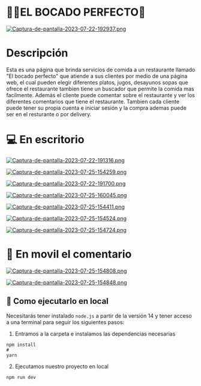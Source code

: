 
# 🧑‍🍳EL BOCADO PERFECTO🍲

[![Captura-de-pantalla-2023-07-22-192937.png](https://i.postimg.cc/CKSSR3f2/Captura-de-pantalla-2023-07-22-192937.png)](https://postimg.cc/QF4RPnmg)


# Descripción

Esta es una página que brinda servicios de comida a un restaurante llamado "El bocado perfecto" que atiende a sus clientes por medio de una página web, el cual pueden elegir diferentes platos, jugos, desayunos sopas que ofrece el restaurante tambien tiene un buscador que permite la comida mas facilmente. Además el cliente puede comentar sobre el restaurante y ver los diferentes comentarios que tiene el restaurante.
Tambien cada cliente puede tener su propia cuenta e iniciar sesión y la compra ademas puede ser en el resturante o por delivery.


# 💻 En escritorio


[![Captura-de-pantalla-2023-07-22-191316.png](https://i.postimg.cc/vmyxQ8Lx/Captura-de-pantalla-2023-07-22-191316.png)](https://postimg.cc/JsTzxLFR)

[![Captura-de-pantalla-2023-07-25-154259.png](https://i.postimg.cc/6qCS2wLq/Captura-de-pantalla-2023-07-25-154259.png)](https://postimg.cc/ZvKj2GQz)

[![Captura-de-pantalla-2023-07-22-191700.png](https://i.postimg.cc/brVFhF7d/Captura-de-pantalla-2023-07-22-191700.png)](https://postimg.cc/ctYc7T4N)

[![Captura-de-pantalla-2023-07-25-160045.png](https://i.postimg.cc/wxhRxZ8G/Captura-de-pantalla-2023-07-25-160045.png)](https://postimg.cc/Z055Vfq8)

[![Captura-de-pantalla-2023-07-25-154411.png](https://i.postimg.cc/GhV8hCgG/Captura-de-pantalla-2023-07-25-154411.png)](https://postimg.cc/tYdC2Lj4)

[![Captura-de-pantalla-2023-07-25-154524.png](https://i.postimg.cc/j2C2tgzM/Captura-de-pantalla-2023-07-25-154524.png)](https://postimg.cc/2LRrxx9W)

[![Captura-de-pantalla-2023-07-25-154724.png](https://i.postimg.cc/s2y2vDYQ/Captura-de-pantalla-2023-07-25-154724.png)](https://postimg.cc/mPX4n46B)

# 📱 En movil el comentario

[![Captura-de-pantalla-2023-07-25-154808.png](https://i.postimg.cc/PJLXBLjc/Captura-de-pantalla-2023-07-25-154808.png)](https://postimg.cc/JHLCXztc)

[![Captura-de-pantalla-2023-07-25-154848.png](https://i.postimg.cc/rp88qZT5/Captura-de-pantalla-2023-07-25-154848.png)](https://postimg.cc/qN5fLLz7)



## 🚀 Como ejecutarlo en local

Necesitarás tener instalado ``` node.js ``` a partir de la versión 14 y tener acceso a una terminal para seguir los siguientes pasos:
>
1. Entramos a la carpeta e instalamos las dependencias necesarias
```
npm install
#
yarn
```
>
2. Ejecutamos nuestro proyecto en local
```
npm run dev
